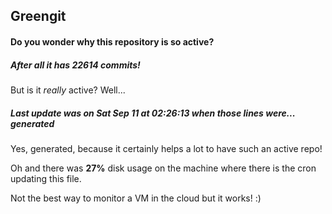 ## Greengit

#### Do you wonder why this repository is so active?

##### After all it has 22614 commits!

But is it *really* active? Well...

##### Last update was on Sat Sep 11 at 02:26:13 when those lines were... generated

Yes, generated, because it certainly helps a lot to have such an active repo!

Oh and there was **27%** disk usage on the machine
where there is the cron updating this file.

Not the best way to monitor a VM in the cloud but it works! :)
